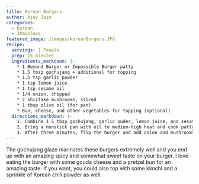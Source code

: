 ```yaml
---
title: Korean Burgers
author: Ajay Jain
categories:
  - Korean
  - 30minless
featured_image: /images/koreanBurgers.JPG
recipe:
  servings: 1 People
  prep: 15 minutes
  ingredients_markdown: |-
    * 1 Beyond Burger or Impossible Burger patty
    * 1.5 tbsp gochujang + additional for topping
    * 1.5 tsp garlic powder
    * 1 tsp lemon juice
    * 1 tsp sesame oil
    * 1/4 onion, chopped
    * 2 shiitake mushrooms, sliced
    * 1 tbsp olive oil (for pan)
    * Bun, cheese, and other vegetables for topping (optional)
  directions_markdown: |-
    1. Combine 1.5 tbsp gochujang, garlic pwder, lemon juice, and sesame oil in a bowl. Take patty and spread around in a bowl until glazed.
    2. Bring a nonstick pan with oil to medium-high heat and cook patty. Take onion and shiitake mushrooms and marinate in remaining sauce, adding additional gochujang if necessary.
    3. After three minutes, flip the burger and add onion and mushrooms to pan. Cook for three minutes and serve.
---
```

The gochujang glaze marinates these burgers extremely well and you end up with an amazing spicy and somewhat sweet taste on your burger. I love eating the burger with some gouda cheese and a pretzel bun for an amazing taste. If you want, you could also top with some kimchi and a sprinkle of Korean chili powder as well.
